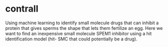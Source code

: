 # contrall
Using machine learning to identify small molecule drugs that can inhibit a protein that gives sperms the shape that lets them fertilize an egg. Here we want to find an inexpensive small molecule SPEM1 inhibitor using a hit identification model (hit- SMC that could potentially be a drug).
